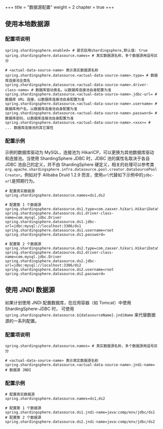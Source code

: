 +++
title = "数据源配置"
weight = 2
chapter = true
+++

## 使用本地数据源

### 配置项说明

```properties
spring.shardingsphere.enabled= # 是否启用shardingsphere,默认值: true
spring.shardingsphere.datasource.names= # 真实数据源名称，多个数据源用逗号区分

# <actual-data-source-name> 表示真实数据源名称
spring.shardingsphere.datasource.<actual-data-source-name>.type= # 数据库连接池全类名
spring.shardingsphere.datasource.<actual-data-source-name>.driver-class-name= # 数据库驱动类名，以数据库连接池自身配置为准
spring.shardingsphere.datasource.<actual-data-source-name>.jdbc-url= # 数据库 URL 连接，以数据库连接池自身配置为准
spring.shardingsphere.datasource.<actual-data-source-name>.username= # 数据库用户名，以数据库连接池自身配置为准
spring.shardingsphere.datasource.<actual-data-source-name>.password= # 数据库密码，以数据库连接池自身配置为准
spring.shardingsphere.datasource.<actual-data-source-name>.<xxx>= # ... 数据库连接池的其它属性
```

### 配置示例

示例的数据库驱动为 MySQL，连接池为 HikariCP，可以更换为其他数据库驱动和连接池。当使用 ShardingSphere JDBC 时，JDBC 池的属性名取决于各自 JDBC 池自己的定义，并不由 ShardingSphere 硬定义，相关的处理可以参考类`org.apache.shardingsphere.infra.datasource.pool.creator.DataSourcePoolCreator`。例如对于 Alibaba Druid 1.2.9 而言，使用`url`代替如下示例中的`jdbc-url`是预期行为。

```properties
# 配置真实数据源
spring.shardingsphere.datasource.names=ds1,ds2

# 配置第 1 个数据源
spring.shardingsphere.datasource.ds1.type=com.zaxxer.hikari.HikariDataSource
spring.shardingsphere.datasource.ds1.driver-class-name=com.mysql.jdbc.Driver
spring.shardingsphere.datasource.ds1.jdbc-url=jdbc:mysql://localhost:3306/ds1
spring.shardingsphere.datasource.ds1.username=root
spring.shardingsphere.datasource.ds1.password=

# 配置第 2 个数据源
spring.shardingsphere.datasource.ds2.type=com.zaxxer.hikari.HikariDataSource
spring.shardingsphere.datasource.ds2.driver-class-name=com.mysql.jdbc.Driver
spring.shardingsphere.datasource.ds2.jdbc-url=jdbc:mysql://localhost:3306/ds2
spring.shardingsphere.datasource.ds2.username=root
spring.shardingsphere.datasource.ds2.password=
```

## 使用 JNDI 数据源

如果计划使用 JNDI 配置数据库，在应用容器（如 Tomcat）中使用 ShardingSphere-JDBC 时，
可使用 `spring.shardingsphere.datasource.${datasourceName}.jndiName` 来代替数据源的一系列配置。

### 配置项说明

```properties
spring.shardingsphere.datasource.names= # 真实数据源名称，多个数据源用逗号区分

# <actual-data-source-name> 表示真实数据源名称
spring.shardingsphere.datasource.<actual-data-source-name>.jndi-name= # 数据源 JNDI
```

### 配置示例

```properties
# 配置真实数据源
spring.shardingsphere.datasource.names=ds1,ds2

# 配置第 1 个数据源
spring.shardingsphere.datasource.ds1.jndi-name=java:comp/env/jdbc/ds1
# 配置第 2 个数据源
spring.shardingsphere.datasource.ds2.jndi-name=java:comp/env/jdbc/ds2
```
